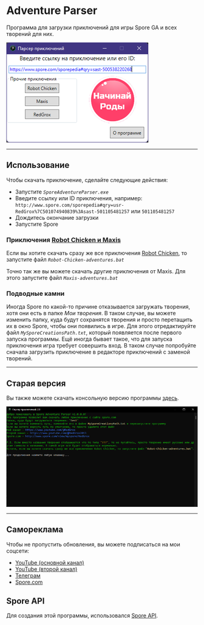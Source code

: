 # Adventure Parser

Программа для загрузки приключений для игры Spore GA и всех творений для них.

![AdvParser](AdvParser2.png "Внешний вид этой какашечки")

---

## Использование

Чтобы скачать приключение, сделайте следующие действия:

* Запустите *`SporeAdventureParser.exe`*
* Введите ссылку или ID приключения, например: `http://www.spore.com/sporepedia#qry=usr-RedGrox%7C501074940839%3Asast-501105481257` или `501105481257`
* Дождитесь окончание загрузки
* Запустите Spore

### Приключения [Robot Chicken и Maxis](https://spore.fandom.com/ru/f/p/3353033496854867073)

Если вы хотите скачать сразу же все приключения [Robot Chicken](https://spore.fandom.com/ru/f/p/3353033496854867073), то запустите файл *`Robot-Chicken-adventures.bat`*

Точно так же вы можете скачать другие приключения от Maxis. Для этого запустите файл *`Maxis-adventures.bat`*

### Подводные камни

Иногда Spore по какой-то причине отказывается загружать творения, хотя они есть в папке *Мои творения*. В таком случае, вы можете изменить папку, куда будут сохранятся творения и просто перетащить их в окно Spore, чтобы они появились в игре. Для этого отредактируйте файл *`MySporeCreationsPath.txt`*, который появляется после первого запуска программы.
Ещё иногда бывает такое, что для запуска приключения игра требует совершить вход. В таком случае попробуйте сначала загрузить приключение в редакторе приключений с заменой творений.

---

## Старая версия

Вы также можете скачать консольную версию программы [здесь](https://github.com/RedGrox2013/Adventure-Parser/releases/tag/v1.0.0.1).

![AdvParser](AdvParser.png "Консольная версия")

---

## Самореклама

Чтобы не пропустить обновления, вы можете подписаться на мои соцсети:

* [YouTube (основной канал)](https://www.youtube.com/@RedGrox)
* [YouTube (второй канал)](https://www.youtube.com/@RedGrox2013)
* [Телеграм](https://t.me/SporeRedGroxMods)
* [Spore.com](http://www.spore.com/view/myspore/RedGrox)

## Spore API

Для создания этой программы, использовался [Spore API](http://www.spore.com/comm/developer/).
